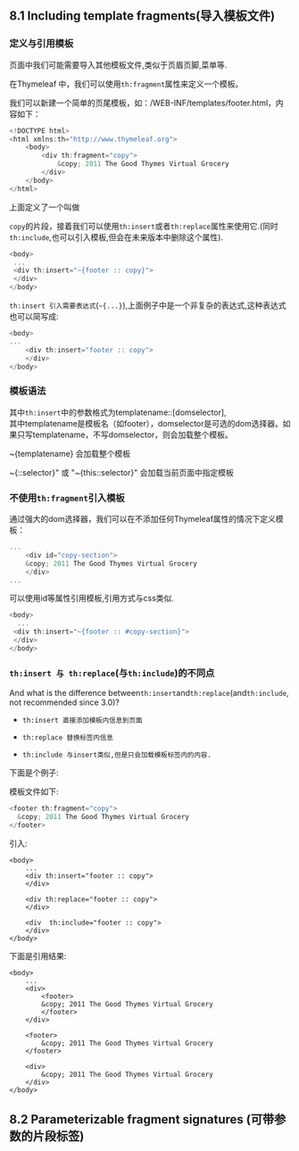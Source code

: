 ## 8.1 Including template fragments\(导入模板文件\)

### 定义与引用模板

页面中我们可能需要导入其他模板文件,类似于页眉页脚,菜单等.

在Thymeleaf 中，我们可以使用`th:fragment`属性来定义一个模板。

我们可以新建一个简单的页尾模板，如：/WEB-INF/templates/footer.html，内容如下：

```js
<!DOCTYPE html>
<html xmlns:th="http://www.thymeleaf.org">
    <body>
        <div th:fragment="copy">
            &copy; 2011 The Good Thymes Virtual Grocery
        </div>
    </body>
</html>
```

上面定义了一个叫做

`copy`的片段，接着我们可以使用`th:insert`或者`th:replace`属性来使用它.\(同时`th:include`,也可以引入模板,但会在未来版本中删除这个属性\).

```js
<body>
 ...
 <div th:insert="~{footer :: copy}">
 </div>
</body>
```

`th:insert 引入需要表达式`\(`~{...}`\),上面例子中是一个非复杂的表达式,这种表达式也可以简写成:

```js
<body>
...
    <div th:insert="footer :: copy">
    </div>
</body>
```

### 模板语法

其中`th:insert`中的参数格式为templatename::\[domselector\],  
其中templatename是模板名（如footer），domselector是可选的dom选择器。如果只写templatename，不写domselector，则会加载整个模板。

~{templatename} 会加载整个模板

~{::selector}" 或 "~{this::selector}" 会加载当前页面中指定模板

### 不使用`th:fragment`引入模板

通过强大的dom选择器，我们可以在不添加任何Thymeleaf属性的情况下定义模板：

```js
...
    <div id="copy-section">
    &copy; 2011 The Good Thymes Virtual Grocery
    </div>
...
```

可以使用id等属性引用模板,引用方式与css类似.

```js
<body>
  ...  
 <div th:insert="~{footer :: #copy-section}">
 </div>
</body>
```

### `th:insert 与 th:replace`\(与`th:include`\)的不同点

And what is the difference between`th:insert`and`th:replace`\(and`th:include`, not recommended since 3.0\)?

* `th:insert 直接添加模板内信息到页面`

* `th:replace 替换标签内信息`

* `th:include 与insert类似,但是只会加载模板标签内的内容.`

下面是个例子:

模板文件如下:

```js
<footer th:fragment="copy">
  &copy; 2011 The Good Thymes Virtual Grocery
</footer>
```

引入:

```
<body>
    ...
    <div th:insert="footer :: copy">
    </div>

    <div th:replace="footer :: copy">
    </div>

    <div  th:include="footer :: copy">
    </div>
</body>
```

下面是引用结果:

```
<body>
    ...  
    <div>
        <footer>
        &copy; 2011 The Good Thymes Virtual Grocery
        </footer>
    </div>

    <footer>
        &copy; 2011 The Good Thymes Virtual Grocery  
    </footer>

    <div>
        &copy; 2011 The Good Thymes Virtual Grocery  
    </div>
</body>
```

## 8.2 Parameterizable fragment signatures \(可带参数的片段标签\)



